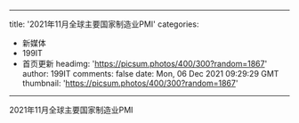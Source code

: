 
---
title: '2021年11月全球主要国家制造业PMI'
categories: 
 - 新媒体
 - 199IT
 - 首页更新
headimg: 'https://picsum.photos/400/300?random=1867'
author: 199IT
comments: false
date: Mon, 06 Dec 2021 09:29:29 GMT
thumbnail: 'https://picsum.photos/400/300?random=1867'
---

<div>   
2021年11月全球主要国家制造业PMI  
</div>
            